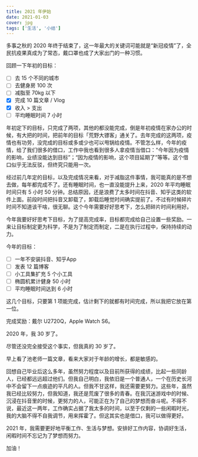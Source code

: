 ```yaml
---
title: 2021 年伊始
date: 2021-01-03
cover: jpg
tags: ['生活', '小结']
---
```


多事之秋的 2020 年终于结束了，这一年最大的关键词可能就是“新冠疫情”了，全民抗疫果真成为了常态，戴口罩也成了大家出门的一种习惯。

回顾一下年初的目标：

- [ ] 去 15 个不同的城市
- [ ] 去健身房 100 次
- [ ] 减脂至 70kg 以下
- [x] 完成 10 篇文章 / Vlog
- [x] 收入 > 支出
- [ ] 平均睡眠时间 7 小时

年初定下的目标，只完成了两项，其他的都没能完成，倒是年初疫情在家办公的时候，有大把的时间，把前年的目标「荒野大镖客」通关了。去年完成的这两项，疫情也有功劳，没完成的目标或多或少也可以甩锅给疫情。不管怎么样，今年的疫情，给了我们很多的借口，工作中我也看到很多人拿疫情当借口：“今年因为疫情的影响，业绩没能达到目标”；“因为疫情的影响，这个项目延期了”等等。这个借口似乎无法反驳，但终究只能用一次。

经过前几年定的目标，以及完成情况来看，对于减脂这件事情，我可能真的是不想去做，每年都完成不了。还有睡眠时间，也一直没能提升上来，2020 年平均睡眠时间只有 5 小时 50 分钟。总结原因，还是浪费了太多时间在抖音、知乎这类的软件上面。前段时间把抖音又卸载了，卸载后睡觉时间确实提前了。不过有时候碎片时间不知道该干啥，很无聊。这个今年需要好好思考下，怎么把碎片时间利用好。

今年我要好好思考下目标，为了提高完成率，目标都完成给自己设置一些奖励。一来让目标制定更为科学，不是为了制定而制定，二是在执行过程中，保持持续的动力。

今年的目标：

- [ ] 一年不安装抖音、知乎App
- [ ] 发表 12 篇博客
- [ ] 小工具集扩充 5 个小工具
- [ ] 椭圆机累计健身 50 小时
- [ ] 平均睡眠时间达到 6 小时

这几个目标，只要第 1 项能完成，估计剩下的就都有时间完成，所以我把它放在第一位。

完成奖励：戴尔 U2720Q，Apple Watch S6。

2020 年，我 30 岁了。

尽管还没完全接受这个事实，但我真的 30 岁了。

早上看了池老师一篇文章，看来大家对于年龄的增长，都是敏感的。

回想自己毕业后这么多年，虽然努力程度以及目前所获得的成绩，比起一些同龄人，已经都远远超过他们。但我自己明白，我依旧是一个普通人，一个在历史长河中不会留下一点痕迹的平凡的人。但我不甘这样，我还需要更努力。这些年，虽然我已经比较努力，但我知道，我还是荒废了很多的青春。在我沉迷游戏中的时候、沉浸在抖音里的时候，更努力的人，可能正在为了自己的梦想而奋斗呢。不得不说，最近这一两年，工作确实占据了我太多的时间，以至于仅剩的一些闲暇时光，我的大脑不得不自我调节，用来挥霍了。但这其实也是借口，我可以做得更好。

2021 年，我需要更好地平衡工作、生活与梦想。安排好工作内容，协调好生活，闲暇时间不忘记为了梦想而努力。

加油！
